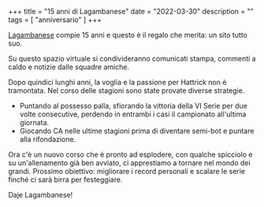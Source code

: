 +++
title = "15 anni di Lagambanese"
date = "2022-03-30"
description = ""
tags = [
    "anniversario"
]
+++

[Lagambanese](https://www88.hattrick.org/Club/?TeamID=727740) compie 15 anni e questo è il regalo che merita: un sito tutto suo.

Su questo spazio virtuale si condivideranno comunicati stampa, commenti a caldo e notizie dalle squadre amiche.

Dopo quindici lunghi anni, la voglia e la passione per Hattrick non è tramontata. Nel corso delle stagioni sono state provate diverse strategie.
* Puntando al possesso palla, sfiorando la vittoria della VI Serie per due volte consecutive, perdendo in entrambi i casi il campionato all'ultima giornata.
* Giocando CA nelle ultime stagioni prima di diventare semi-bot e puntare alla rifondazione.

Ora c'è un nuovo corso che è pronto ad esplodere, con qualche spicciolo e su un'allenamento già ben avviato, ci apprestiamo a tornare nel mondo dei grandi.
Prossimo obiettivo: migliorare i record personali e scalare le serie finché ci sarà birra per festeggiare.

Daje Lagambanese!